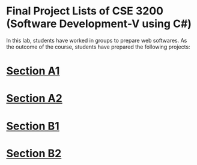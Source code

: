 # Final Project Lists of CSE 3200 (Software Development-V using C#)

In this lab, students have worked in groups to prepare web softwares. As the outcome of the course, students have prepared the following projects:

[comment]: <> (This is a comment, it will not be included)
# [Section A1](https://CSE3200-Spring2020.github.io/project)
# [Section A2](https://CSE3200-Spring2020.github.io/projectA2)
# [Section B1](https://CSE3200-Spring2020.github.io/projectB1)
# [Section B2](https://CSE3200-Spring2020.github.io/projectB2)
